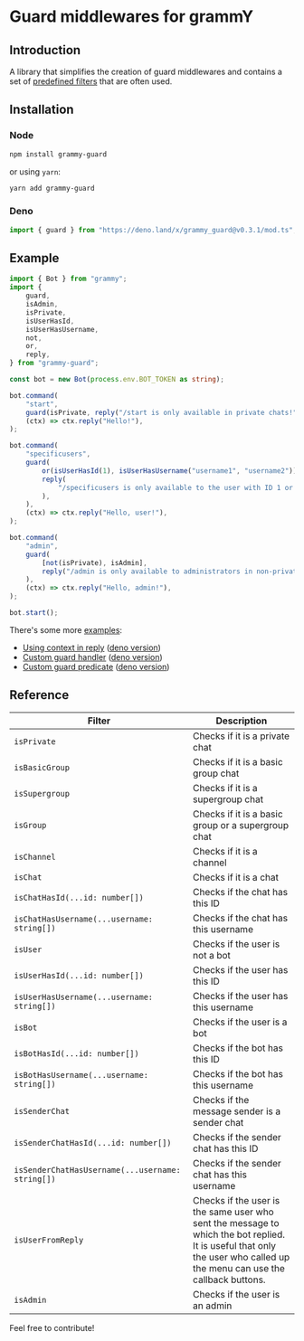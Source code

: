 # Guard middlewares for grammY

## Introduction

A library that simplifies the creation of guard middlewares and contains a set of [predefined filters](https://github.com/bot-base/grammy-guard#reference) that are often used.

## Installation

### Node

```sh
npm install grammy-guard
```

or using `yarn`:

```sh
yarn add grammy-guard
```

### Deno

```ts
import { guard } from "https://deno.land/x/grammy_guard@v0.3.1/mod.ts";
```

## Example

```ts
import { Bot } from "grammy";
import {
    guard,
    isAdmin,
    isPrivate,
    isUserHasId,
    isUserHasUsername,
    not,
    or,
    reply,
} from "grammy-guard";

const bot = new Bot(process.env.BOT_TOKEN as string);

bot.command(
    "start",
    guard(isPrivate, reply("/start is only available in private chats!")),
    (ctx) => ctx.reply("Hello!"),
);

bot.command(
    "specificusers",
    guard(
        or(isUserHasId(1), isUserHasUsername("username1", "username2")),
        reply(
            "/specificusers is only available to the user with ID 1 or usernames @username1 or @username2!",
        ),
    ),
    (ctx) => ctx.reply("Hello, user!"),
);

bot.command(
    "admin",
    guard(
        [not(isPrivate), isAdmin],
        reply("/admin is only available to administrators in non-private chats!"),
    ),
    (ctx) => ctx.reply("Hello, admin!"),
);

bot.start();
```

There's some more [examples](https://github.com/bot-base/grammy-guard/tree/main/examples):

- [Using context in reply](https://github.com/bot-base/grammy-guard/blob/main/examples/2-reply-context.ts) ([deno version](https://github.com/bot-base/grammy-guard/blob/main/examples/2-reply-context.deno.ts))
- [Custom guard handler](https://github.com/bot-base/grammy-guard/blob/main/examples/3-custom-handler.ts) ([deno version](https://github.com/bot-base/grammy-guard/blob/main/examples/3-custom-handler.deno.ts))
- [Custom guard predicate](https://github.com/bot-base/grammy-guard/blob/main/examples/4-custom-predicate.ts) ([deno version](https://github.com/bot-base/grammy-guard/blob/main/examples/4-custom-predicate.deno.ts))

## Reference

| Filter                                           | Description                                                                                                                                                             |
| ------------------------------------------------ | ----------------------------------------------------------------------------------------------------------------------------------------------------------------------- |
| `isPrivate`                                      | Checks if it is a private chat                                                                                                                                          |
| `isBasicGroup`                                   | Checks if it is a basic group chat                                                                                                                                      |
| `isSupergroup`                                   | Checks if it is a supergroup chat                                                                                                                                       |
| `isGroup`                                        | Checks if it is a basic group or a supergroup chat                                                                                                                      |
| `isChannel`                                      | Checks if it is a channel                                                                                                                                               |
| `isChat`                                         | Checks if it is a chat                                                                                                                                                  |
| `isChatHasId(...id: number[])`                   | Checks if the chat has this ID                                                                                                                                          |
| `isChatHasUsername(...username: string[])`       | Checks if the chat has this username                                                                                                                                    |
| `isUser`                                         | Checks if the user is not a bot                                                                                                                                         |
| `isUserHasId(...id: number[])`                   | Checks if the user has this ID                                                                                                                                          |
| `isUserHasUsername(...username: string[])`       | Checks if the user has this username                                                                                                                                    |
| `isBot`                                          | Checks if the user is a bot                                                                                                                                             |
| `isBotHasId(...id: number[])`                    | Checks if the bot has this ID                                                                                                                                           |
| `isBotHasUsername(...username: string[])`        | Checks if the bot has this username                                                                                                                                     |
| `isSenderChat`                                   | Checks if the message sender is a sender chat                                                                                                                           |
| `isSenderChatHasId(...id: number[])`             | Checks if the sender chat has this ID                                                                                                                                   |
| `isSenderChatHasUsername(...username: string[])` | Checks if the sender chat has this username                                                                                                                             |
| `isUserFromReply`                                | Checks if the user is the same user who sent the message to which the bot replied. It is useful that only the user who called up the menu can use the callback buttons. |
| `isAdmin`                                        | Checks if the user is an admin                                                                                                                                          |

Feel free to contribute!
